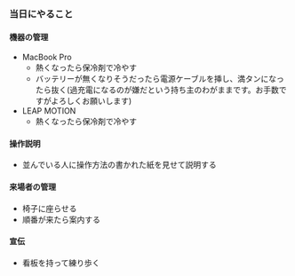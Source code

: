### 当日にやること
#### 機器の管理
- MacBook Pro
    * 熱くなったら保冷剤で冷やす
    * バッテリーが無くなりそうだったら電源ケーブルを挿し、満タンになったら抜く(過充電になるのが嫌だという持ち主のわがままです。お手数ですがよろしくお願いします)
- LEAP MOTION
    * 熱くなったら保冷剤で冷やす

#### 操作説明
- 並んでいる人に操作方法の書かれた紙を見せて説明する

#### 来場者の管理
- 椅子に座らせる
- 順番が来たら案内する

#### 宣伝
- 看板を持って練り歩く
